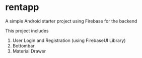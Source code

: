 # rentapp
A simple Android starter project using Firebase for the backend

This project includes <br/>
1. User Login and Registration (using FirebaseUI Library) <br/>
2. Bottombar <br/>
3. Material Drawer <br/>

